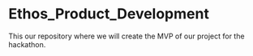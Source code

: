 # Ethos_Product_Development
This our repository where we will create the MVP of our project for the hackathon.
